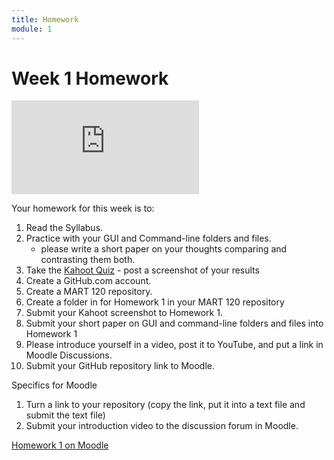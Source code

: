 ```yaml
---
title: Homework
module: 1
---
```


# Week 1 Homework

<!-- rebuild video -->
<div class="embed-responsive embed-responsive-16by9"><iframe class="embed-responsive-item" src="https://www.youtube.com/embed/2wk_EHOLIkA" frameborder="0" allowfullscreen></iframe></div>

Your homework for this week is to:

<!-- make the kahoot a challenge -->

1. Read the Syllabus.
2. Practice with your GUI and Command-line folders and files.
    - please write a short paper on your thoughts comparing and contrasting them both.
3. Take the [Kahoot Quiz](https://create.kahoot.it/share/mart-120-week-1/04b11f79-4372-47a8-96f3-36270a12e1c5) - post a screenshot of your results 
4. Create a GitHub.com account.
5. Create a MART 120 repository.
6. Create a folder in for Homework 1 in your MART 120 repository
7. Submit your Kahoot screenshot to Homework 1.
8. Submit your short paper on GUI and command-line folders and files into Homework 1
9. Please introduce yourself in a video, post it to YouTube, and put a link in Moodle Discussions.
10. Submit your GitHub repository link to Moodle.

Specifics for Moodle

1. Turn a link to your repository (copy the link, put it into a text file and submit the text file)
2. Submit your introduction video to the discussion forum in Moodle.

[Homework 1 on Moodle](https://moodle.umt.edu/mod/assign/view.php?id=1314517)